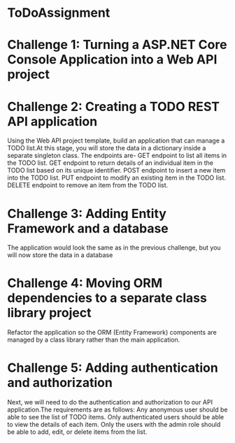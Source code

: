 # ToDoAssignment
# Challenge 1: Turning a ASP.NET Core Console Application into a Web API project
# Challenge 2: Creating a TODO REST API application
Using the Web API project template, build an application that can manage a TODO list.At this stage, you will store the data in a dictionary inside a separate singleton class. The endpoints are-
GET endpoint to list all items in the TODO list.
GET endpoint to return details of an individual item in the TODO list based on its unique identifier.
POST endpoint to insert a new item into the TODO list.
PUT endpoint to modify an existing item in the TODO list.
DELETE endpoint to remove an item from the TODO list.
# Challenge 3: Adding Entity Framework and a database
The application would look the same as in the previous challenge, but you will now store the data in a database
# Challenge 4: Moving ORM dependencies to a separate class library project
Refactor the application so the ORM (Entity Framework) components are managed by a class library rather than the main application.




# Challenge 5: Adding authentication and authorization
Next, we will need to do the authentication and authorization to our API application.The requirements are as follows:
Any anonymous user should be able to see the list of TODO items.
Only authenticated users should be able to view the details of each item.
Only the users with the admin role should be able to add, edit, or delete items from the list.
